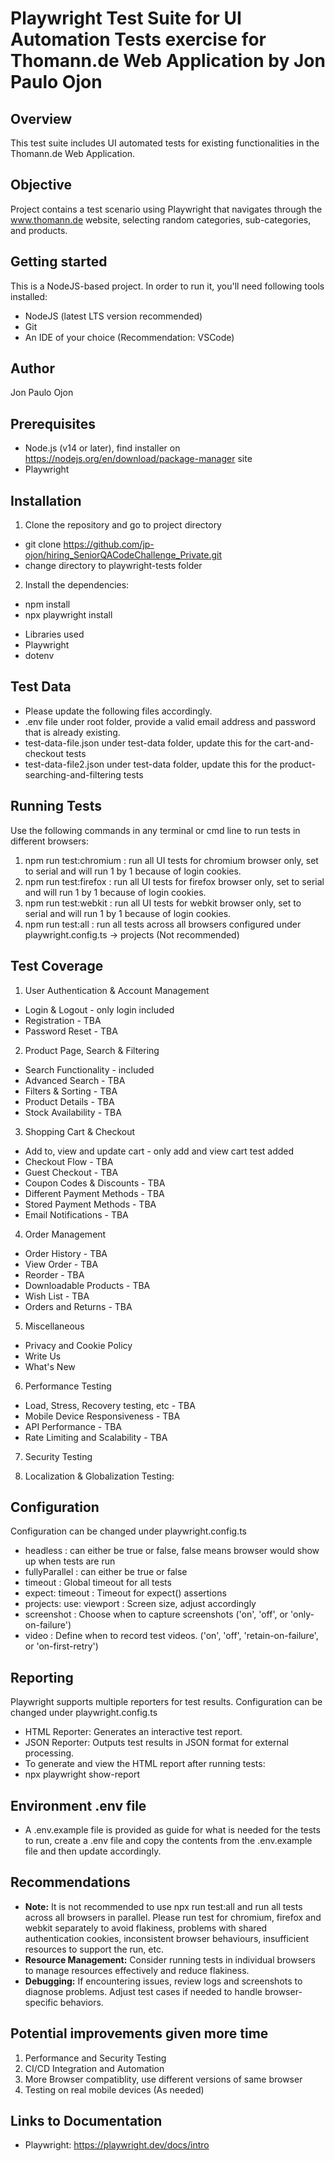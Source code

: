 # Playwright Test Suite for UI Automation Tests exercise for Thomann.de Web Application by Jon Paulo Ojon
## Overview
This test suite includes UI automated tests for existing functionalities in the Thomann.de Web Application.

## Objective
Project contains a test scenario using Playwright that navigates through the www.thomann.de website, selecting random categories, sub-categories, and products.

## Getting started
This is a NodeJS-based project. In order to run it, you'll need following tools installed:

- NodeJS (latest LTS version recommended)
- Git
- An IDE of your choice (Recommendation: VSCode)

## Author
Jon Paulo Ojon

## Prerequisites
* Node.js (v14 or later), find installer on https://nodejs.org/en/download/package-manager site
* Playwright

## Installation
1. Clone the repository and go to project directory
- git clone https://github.com/jp-ojon/hiring_SeniorQACodeChallenge_Private.git
- change directory to playwright-tests folder

2. Install the dependencies:
- npm install
- npx playwright install

* Libraries used
* Playwright
* dotenv

## Test Data
- Please update the following files accordingly.
- .env file under root folder, provide a valid email address and password that is already existing.
- test-data-file.json under test-data folder, update this for the cart-and-checkout tests
- test-data-file2.json under test-data folder, update this for the product-searching-and-filtering tests

## Running Tests
Use the following commands in any terminal or cmd line to run tests in different browsers:
1. npm run test:chromium    : run all UI tests for chromium browser only, set to serial and will run 1 by 1 because of login cookies.
2. npm run test:firefox     : run all UI tests for firefox browser only, set to serial and will run 1 by 1 because of login cookies.
3. npm run test:webkit      : run all UI tests for webkit browser only, set to serial and will run 1 by 1 because of login cookies.
4. npm run test:all         : run all tests across all browsers configured under playwright.config.ts -> projects (Not recommended)

## Test Coverage
1. User Authentication & Account Management
- Login & Logout    - only login included
- Registration      - TBA
- Password Reset    - TBA

2. Product Page, Search & Filtering
- Search Functionality  - included
- Advanced Search       - TBA
- Filters & Sorting     - TBA
- Product Details       - TBA
- Stock Availability    - TBA

3. Shopping Cart & Checkout
- Add to, view and update cart  - only add and view cart test added
- Checkout Flow                 - TBA
- Guest Checkout                - TBA
- Coupon Codes & Discounts      - TBA
- Different Payment Methods     - TBA
- Stored Payment Methods        - TBA
- Email Notifications           - TBA

4. Order Management
- Order History         - TBA
- View Order            - TBA
- Reorder               - TBA
- Downloadable Products - TBA
- Wish List             - TBA
- Orders and Returns    - TBA

5. Miscellaneous
- Privacy and Cookie Policy
- Write Us
- What's New

6. Performance Testing
- Load, Stress, Recovery testing, etc   - TBA
- Mobile Device Responsiveness          - TBA
- API Performance                       - TBA
- Rate Limiting and Scalability         - TBA

7. Security Testing

8. Localization & Globalization Testing:

## Configuration
Configuration can be changed under playwright.config.ts
- headless                  : can either be true or false, false means browser would show up when tests are run
- fullyParallel             : can either be true or false
- timeout                   : Global timeout for all tests
- expect: timeout           : Timeout for expect() assertions
- projects: use: viewport   : Screen size, adjust accordingly
- screenshot                : Choose when to capture screenshots ('on', 'off', or 'only-on-failure')
- video                     : Define when to record test videos. ('on', 'off', 'retain-on-failure', or 'on-first-retry')

## Reporting
Playwright supports multiple reporters for test results. Configuration can be changed under playwright.config.ts
- HTML Reporter: Generates an interactive test report.
- JSON Reporter: Outputs test results in JSON format for external processing.
- To generate and view the HTML report after running tests:
- npx playwright show-report

## Environment .env file
- A .env.example file is provided as guide for what is needed for the tests to run, create a .env file and copy the contents from the .env.example file and then update accordingly.

## Recommendations
- **Note:** It is not recommended to use npx run test:all and run all tests across all browsers in parallel. Please run test for chromium, firefox and webkit separately to avoid flakiness, problems with shared authentication cookies, inconsistent browser behaviours, insufficient resources to support the run, etc.
- **Resource Management:** Consider running tests in individual browsers to manage resources effectively and reduce flakiness.
- **Debugging:** If encountering issues, review logs and screenshots to diagnose problems. Adjust test cases if needed to handle browser-specific behaviors.

## Potential improvements given more time
1. Performance and Security Testing
2. CI/CD Integration and Automation
3. More Browser compatiblity, use different versions of same browser
4. Testing on real mobile devices (As needed)

## Links to Documentation
- Playwright: https://playwright.dev/docs/intro